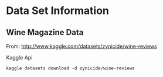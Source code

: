 # Data Set Information

## Wine Magazine Data
From: http://www.kaggle.com/datasets/zynicide/wine-reviews

Kaggle Api
```
kaggle datasets download -d zynicide/wine-reviews
```